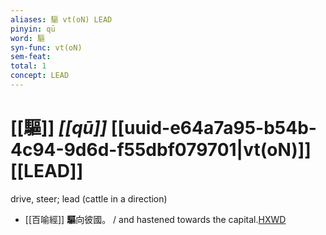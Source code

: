 ```yaml
---
aliases: 驅 vt(oN) LEAD
pinyin: qū
word: 驅
syn-func: vt(oN)
sem-feat: 
total: 1
concept: LEAD 
---
```

# [[驅]] *[[qū]]*  [[uuid-e64a7a95-b54b-4c94-9d6d-f55dbf079701|vt(oN)]] [[LEAD]]
drive, steer; lead (cattle in a direction)
 - [[百喻經]] **驅**向彼國。 / and hastened towards the capital.[HXWD](https://hxwd.org/textview.html?location=KR6b0066_T_003-0552c.71)